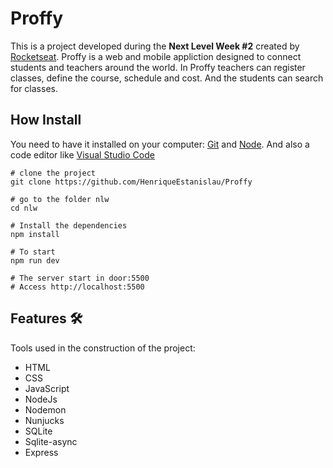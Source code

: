# Proffy
This is a project developed during the **Next Level Week #2** created by [Rocketseat](https://rocketseat.com.br/). Proffy is a web and mobile appliction designed to connect students and teachers around the world. In Proffy teachers can register classes, define the course, schedule and cost. And the students can search for classes.

## How Install
You need to have it installed on your computer: [Git](https://git-scm.com/) and [Node](https://nodejs.org/en/).
And also a code editor like [Visual Studio Code](https://code.visualstudio.com/)
```
# clone the project
git clone https://github.com/HenriqueEstanislau/Proffy

# go to the folder nlw
cd nlw

# Install the dependencies
npm install

# To start
npm run dev

# The server start in door:5500
# Access http://localhost:5500 
```

## Features :hammer_and_wrench:
Tools used in the construction of the project:
- HTML
- CSS
- JavaScript
- NodeJs
- Nodemon
- Nunjucks
- SQLite
- Sqlite-async
- Express
